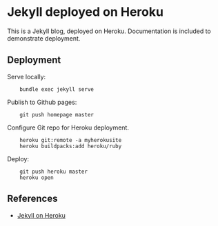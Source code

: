 # Jekyll deployed on Heroku

This is a Jekyll blog, deployed on Heroku. Documentation is included to demonstrate deployment.


## Deployment
Serve locally:

		bundle exec jekyll serve

Publish to Github pages:

		git push homepage master


Configure Git repo for Heroku deployment.

		heroku git:remote -a myherokusite
		heroku buildpacks:add heroku/ruby

Deploy:

		git push heroku master
		heroku open




## References
- [Jekyll on Heroku](https://blog.heroku.com/jekyll-on-heroku)